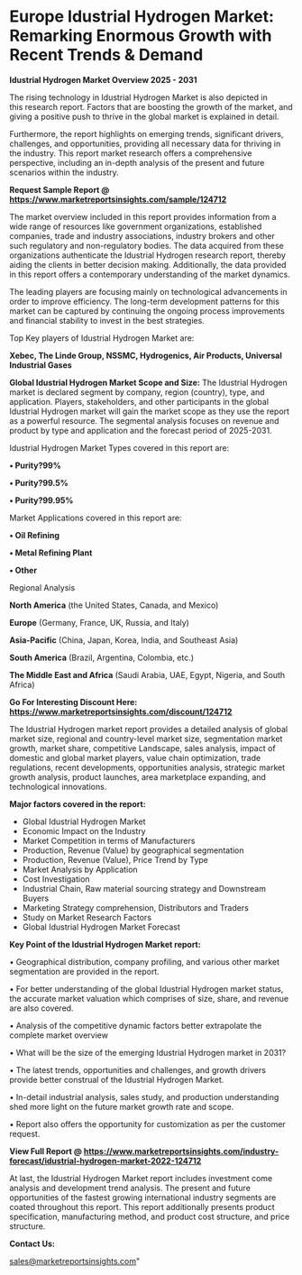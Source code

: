 # Europe Idustrial Hydrogen Market: Remarking Enormous Growth with Recent Trends & Demand

<Strong> Idustrial Hydrogen Market Overview 2025 - 2031</strong>

The rising technology in Idustrial Hydrogen Market is also depicted in this research report. Factors that are boosting the growth of the market, and giving a positive push to thrive in the global market is explained in detail.

Furthermore, the report highlights on emerging trends, significant drivers, challenges, and opportunities, providing all necessary data for thriving in the industry. This report market research offers a comprehensive perspective, including an in-depth analysis of the present and future scenarios within the industry.

<strong>Request Sample Report @ <a href=https://www.marketreportsinsights.com/sample/124712>https://www.marketreportsinsights.com/sample/124712</a></strong>

The market overview included in this report provides information from a wide range of resources like government organizations, established companies, trade and industry associations, industry brokers and other such regulatory and non-regulatory bodies. The data acquired from these organizations authenticate the Idustrial Hydrogen research report, thereby aiding the clients in better decision making. Additionally, the data provided in this report offers a contemporary understanding of the market dynamics.

The leading players are focusing mainly on technological advancements in order to improve efficiency. The long-term development patterns for this market can be captured by continuing the ongoing process improvements and financial stability to invest in the best strategies.

Top Key players of Idustrial Hydrogen Market are:

<strong>Xebec, The Linde Group, NSSMC, Hydrogenics, Air Products, Universal Industrial Gases</strong>

<strong><b>Global Idustrial Hydrogen Market Scope and Size:</b></strong>
The Idustrial Hydrogen market is declared segment by company, region (country), type, and application. Players, stakeholders, and other participants in the global Idustrial Hydrogen market will gain the market scope as they use the report as a powerful resource. The segmental analysis focuses on revenue and product by type and application and the forecast period of 2025-2031.

Idustrial Hydrogen Market Types covered in this report are:

<strong>• Purity?99%

• Purity?99.5%

• Purity?99.95%</strong>

Market Applications covered in this report are:

<strong>• Oil Refining

• Metal Refining Plant

• Other</strong> 

Regional Analysis

<strong>North America</strong> (the United States, Canada, and Mexico)

<strong>Europe</strong> (Germany, France, UK, Russia, and Italy)

<strong>Asia-Pacific</strong> (China, Japan, Korea, India, and Southeast Asia)

<strong>South America</strong> (Brazil, Argentina, Colombia, etc.)

<strong>The Middle East and Africa</strong> (Saudi Arabia, UAE, Egypt, Nigeria, and South Africa)

<strong>Go For Interesting Discount Here: <a href=https://www.marketreportsinsights.com/discount/124712>https://www.marketreportsinsights.com/discount/124712</a></strong>

The Idustrial Hydrogen market report provides a detailed analysis of global market size, regional and country-level market size, segmentation market growth, market share, competitive Landscape, sales analysis, impact of domestic and global market players, value chain optimization, trade regulations, recent developments, opportunities analysis, strategic market growth analysis, product launches, area marketplace expanding, and technological innovations.

<strong><b>Major factors covered in the report:</b></strong>
<ul>
  <li>Global Idustrial Hydrogen Market </li>
  <li>Economic Impact on the Industry</li>
  <li>Market Competition in terms of Manufacturers</li>
  <li>Production, Revenue (Value) by geographical segmentation</li>
  <li>Production, Revenue (Value), Price Trend by Type</li>
  <li>Market Analysis by Application</li>
  <li>Cost Investigation</li>
  <li>Industrial Chain, Raw material sourcing strategy and Downstream Buyers</li>
  <li>Marketing Strategy comprehension, Distributors and Traders</li>
  <li>Study on Market Research Factors</li>
  <li>Global Idustrial Hydrogen Market Forecast</li>
</ul>

<strong><b>Key Point of the Idustrial Hydrogen Market report:</b></strong>

• Geographical distribution, company profiling, and various other market segmentation are provided in the report.

• For better understanding of the global Idustrial Hydrogen market status, the accurate market valuation which comprises of size, share, and revenue are also covered.

• Analysis of the competitive dynamic factors better extrapolate the complete market overview

• What will be the size of the emerging Idustrial Hydrogen market in 2031?

• The latest trends, opportunities and challenges, and growth drivers provide better construal of the Idustrial Hydrogen Market.

• In-detail industrial analysis, sales study, and production understanding shed more light on the future market growth rate and scope.

• Report also offers the opportunity for customization as per the customer request.

<strong><b>View Full Report @ <a href=https://www.marketreportsinsights.com/industry-forecast/idustrial-hydrogen-market-2022-124712>https://www.marketreportsinsights.com/industry-forecast/idustrial-hydrogen-market-2022-124712</a></b></strong>


At last, the Idustrial Hydrogen Market report includes investment come analysis and development trend analysis. The present and future opportunities of the fastest growing international industry segments are coated throughout this report. This report additionally presents product specification, manufacturing method, and product cost structure, and price structure.

<strong>Contact Us:</strong>

sales@marketreportsinsights.com"

